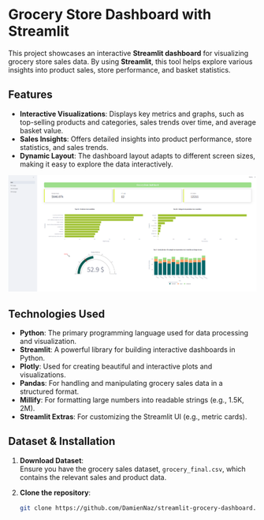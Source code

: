 # Grocery Store Dashboard with Streamlit

This project showcases an interactive **Streamlit dashboard** for visualizing grocery store sales data. By using **Streamlit**, this tool helps explore various insights into product sales, store performance, and basket statistics.

## Features

- **Interactive Visualizations**: Displays key metrics and graphs, such as top-selling products and categories, sales trends over time, and average basket value.
- **Sales Insights**: Offers detailed insights into product performance, store statistics, and sales trends.
- **Dynamic Layout**: The dashboard layout adapts to different screen sizes, making it easy to explore the data interactively.
  
![Dashboard Screenshot](dash/screenshots/dashhome.PNG)

## Technologies Used

- **Python**: The primary programming language used for data processing and visualization.
- **Streamlit**: A powerful library for building interactive dashboards in Python.
- **Plotly**: Used for creating beautiful and interactive plots and visualizations.
- **Pandas**: For handling and manipulating grocery sales data in a structured format.
- **Millify**: For formatting large numbers into readable strings (e.g., 1.5K, 2M).
- **Streamlit Extras**: For customizing the Streamlit UI (e.g., metric cards).

## Dataset & Installation

1. **Download Dataset**:  
   Ensure you have the grocery sales dataset, `grocery_final.csv`, which contains the relevant sales and product data.

2. **Clone the repository**:

   ```bash
   git clone https://github.com/DamienNaz/streamlit-grocery-dashboard.git
